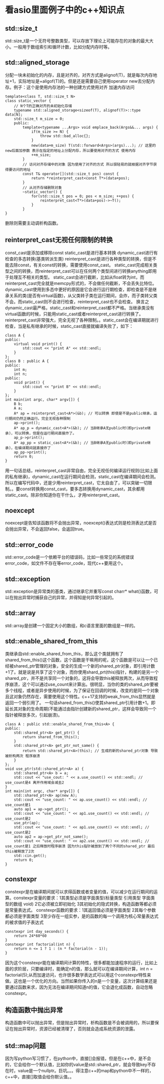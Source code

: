 # 看asio里面例子中的c++知识点
## std::size_t
std::size_t是一个无符号整数类型，可以存放下理论上可能存在的对象的最大大小。一般用于数组索引和循环计数，比如分配内存时等。
## std::aligned_storage
分配一块未初始化的内存，且是对齐的，对齐方式是alignof(T)，就是每次内存地址+1，实际地址是+aligof(T)的。但是还是需要自己使用operator new去分配内存。例子：这个是使用内存池的一种创建方式使用对齐 加速内存访问

	template<class T, std::size_t N>
	class static_vector {
		// N个T的正确对齐的未初始化存储
		typename std::aligned_storage<sizeof(T), alignof(T)>::type data[N];
		std::size_t m_size = 0;
		public:
			template<typename ...Args> void emplace_back(Args&&... args) {
				if(m_size >= N) {
					throw std::bad_alloc{};
				}
				new(data+m_size) T(std::forward<Args>(args)...); // 这里的new后面加参数 表示在指定的地址上分配内存，所以要使用对齐的方式 使用内存
				++m_size;
			}
			// 访问对齐存储中的对象 因为使用了对齐的方式 所以很轻易的就根据对齐字节获得要访问的地址
			const T& operator[](std::size_t pos) const {
				return *reinterpret_cast<const T*>(data+pos);
			}
			// 从对齐存储删除对象
			~static_vector() {
				for(std::size_t pos = 0; pos < m_size; ++pos) {
					reinterpret_cast<T*>(data+pos)->~T();
				}
			}
	}
删除则需要主动调析构函数。
## reinterpret_cast无视任何限制的转换
const_cast是添加或移除const static_cast是进行基本转换 dynamic_cast进行有检查的多态转换(基类转派生类) reinterpret_cast是进行各种类型的转换，但是不能去除const，有关const的转换，需要使用const_cast。
static_cast完成相关类型之间的转换，而reinterpret_cast可以在任何两个类型间进行转换anything即用于处理互不相关的类型。
static_cast会进行截断，比如从float转为int，而reinterpret_cast完全就是memcpy形式的，不会做任何截断，不会丢失比特位。
dynamic_cast使用到多态中更好的原因是它会进行运行期检查，即检查是不是继承关系的类(是否有virtual函数)，从父类转子类在运行期间，会炸，而子类转父类不会。而static_cast则不会进行检查，reinterpret_cast也不会检查。
换言之dynamic_cast最严格，static_cast和reinterpret_cast都不严格。当继承类没有virtual函数的时候，只能用static_cast或者reinterpret_cast进行转换了。
reinterpret_cast非常强大，完全无视了各种限制。。static_cast会在编译期就进行检查，当是私有继承的时候，static_cast直接就编译失败了，如下：

	class A {
	public:
		virtual void print() {
			std::cout << "print A" << std::endl;
		}
	};
	class B : public A {
	public:
		int m;
		int n;
	public:
		void print() {
			std::cout << "print B" << std::endl;
		}
	};
	int main(int argc, char* argv[]) {
		B b;
		A a;
		A* ap = reinterpret_cast<A*>(&b); // 可以转换 即使是不是public继承，运行期间仍然正确运行。完全无视各种限制
		ap->print();
		A* ap_p = dynamic_cast<A*>(&b); // 当B继承A无public时(即private继承)，可以转换，但是在运行期间直接炸了。
		ap_p->print();
		A* ap_pp = static_cast<A*>(&b); // 当B继承A无public时(即private继承)，在编译期间就直接炸了
		ap_pp->print();
		return 0;
	}
用一句话总结，reinterpret_cast非常自由，完全无视任何编译运行规则(比如上面的私有继承)，dynamic_cast在运行期间会检测，static_cast在编译期间会检测。
所以在编写代码中，还是少用reinterpret_cast，它太自由了，可以突破一切限制。。要const转换用const_cast，要多态转换用dynamic_cast，其余都用static_cast。除非你知道你在干什么，才用reinterpret_cast。
## noexcept
noexcept是告知该函数将不会抛出异常，noexcept()表达式则是检测表达式是否会抛出异常，不会返回false，会返回true。
## std::error_code
std::error_code是一个依赖平台的错误码，比如一些常见的系统错误error_code，如文件不存在等error_code，现代c++要用这个。
## std::exception
std::exception是异常类的基类，通过继承它并重写const charr* what()函数，可以在抛出异常时捕获自己的异常，并得知是何异常引起的。
## std::array
std::array是创建一个固定大小的数组，和c语言里面的数组是一样的。
## std::enable_shared_from_this<T>
类继承自std::enable_shared_from_this<T>，那么这个类就拥有了shared_from_this()这个函数，这个函数是干嘛用的呢，这个函数是可以让一个已经被shared_ptr管理的对象，安全的生成一个新的shared_ptr对象，即引用计数+1了。就是说是共享了这个对象，而你使用shard_prt(this)指针，构建的是另一个shared_ptr，并不是共享同一个对象的，这将会导致this被释放两次，从而导致程序崩溃，这个可以通过use_count来计算出。很明显，当你的类的shared_ptr要被多个线程，或者是异步使用的时候，为了保证在回调的时候，改变的是同一个对象且这对象仍然存在，需要使用这个特性。c++17支持的weak_from_this显然就是返回一个弱引用了。
一句话shared_from_this()使其shared_ptr引用计数+1。即延长其对象的生命周期(不能通过由指针创建新的shared_ptr，这样会导致同一个指针被释放多次，引起崩溃)。	

	class A : public std::enable_shared_from_this<A> {
	public:
		std::shared_ptr<A> get_ptr() {
			return shared_from_this();
		}
		std::shared_ptr<A> get_ptr_not_same() {
			return std::shared_ptr<A>(this); // 生成的新的shared_ptr对象 导致被析构两次 程序崩溃
		}
	};
	void use_ptr(std::shared_ptr<A> a) {
		std::shared_ptr<A> b = a;
		std::cout << "use_cout: " << a.use_count() << std::endl; // use_count是4 离开作用域会减去2
	}
	int main(int argc, char* argv[]) {
		std::shared_ptr<A> ap(new A);
		std::cout << "use_count: " << ap.use_count() << std::endl; // use_count是1
		auto ap1 = ap->get_ptr();
		std::cout << "use_count: " << ap1.use_count() << std::endl; // use_count是2
		use_ptr(ap);
		std::cout << "use_count: " << ap1.use_count() << std::endl; // use_count是2
		auto ap2 = ap->get_ptr_not_same();
		std::cout << "use_count: " << ap2.use_count() << std::endl; // use_count是1 之后释放时程序崩溃 因为this指针被放到了两个不同的shared_ptr 最后this被释放了2次
		std::cin.get();
		return 0;
	}
## constexpr
constexpr是在编译期间就可以求得函数或者变量的值，可以减少在运行期间的运算。constexpr变量的要求：1其类型必须是字面类型(标量类型 引用类型 字面类型的数组 void) 2它必须被立即初始化 3其初始化的隐式转换，构造函数等都必须是常量表达式。
constexpr函数的要求：1其返回值必须是字面类型 2其每个参数都必须是字面类型 3至少存在一组实参，是的函数的每一个调用为核心常量表达式的被求值的子表达式
	
	constexpr int day_seconds() {
		return 24*60*60
	}
	constexpr int factorial(int n) {
		return n <= 1 ? 1 : (n * factorial(n - 1));
	}
因为这个constexpr能在编译期间计算的特性，很多都能加速程序的运行，比如上面的求阶层，只要编译时，能确定n的值，那么就可以在编译期间计算，int n = factorial(5);从而加速访问，也许很多数学表达式可以用这个constexpr特性来做。这也是一个优化的方向。当然如果你传入的n是一个变量，这次计算结果还是要通过函数来求，因为无法在编译期间知道n的值，它会退化成函数，自动忽略constexpr。
## 构造函数中抛出异常
构造函数中可以抛出异常，但是抛出异常时，析构函数是不会被调用的，所以要保证在抛出异常时，资源已经被清理了，否则就会造成系统资源的泄露。
## std::map问题
因为写python写习惯了，在python中，直接[]会报错，但是在c++中，是不会的，它会给你一个默认值，比如你的value是std::shared_ptr，就会导致key不存在时，value是一个nullptr。巨坑。。。得注意c++的map和python中不一样的，c++中，直接[]取值会给你默认值。。


